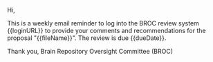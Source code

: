Hi,

This is a weekly email reminder to log into the BROC review system {{loginURL}} to provide your comments and recommendations for the proposal "{{fileName}}". The review is due {{dueDate}}.

Thank you,
Brain Repository Oversight Committee (BROC)